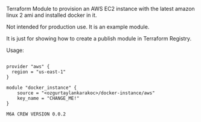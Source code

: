 Terraform Module to provision an AWS EC2 instance with the latest amazon linux 2 ami and installed docker in it.

Not intended for production use. It is an example module.

It is just for showing how to create a publish module in Terraform Registry.

Usage:

```hcl

provider "aws" {
  region = "us-east-1"
}

module "docker_instance" {
    source = "<ozgurtaylankarakoc>/docker-instance/aws"
    key_name = "CHANGE_ME!"
}

M6A CREW VERSION 0.0.2
```